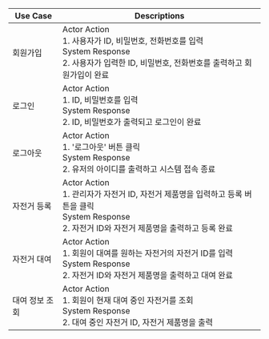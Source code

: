 |Use Case | Descriptions|
|--------|--------|
| 회원가입 | Actor Action <br> 1. 사용자가 ID, 비밀번호, 전화번호를 입력 <br> System Response <br> 2. 사용자가 입력한 ID, 비밀번호, 전화번호를 출력하고 회원가입이 완료  |
| 로그인 | Actor Action <br> 1. ID, 비밀번호를 입력 <br> System Response <br> 2. ID, 비밀번호가 출력되고 로그인이 완료 |
| 로그아웃 | Actor Action <br> 1. '로그아웃' 버튼 클릭 <br> System Response <br> 2. 유저의 아이디를 출력하고 시스템 접속 종료 |
| 자전거 등록 | Actor Action <br> 1. 관리자가 자전거 ID, 자전거 제품명을 입력하고 등록 버튼을 클릭  <br> System Response <br> 2. 자전거 ID와 자전거 제품명을 출력하고 등록 완료 |
| 자전거 대여 | Actor Action <br> 1. 회원이 대여를 원하는 자전거의 자전거 ID를 입력 <br> System Response <br> 2. 자전거 ID와 자전거 제품명을 출력하고 대여 완료 |
| 대여 정보 조회 | Actor Action <br> 1. 회원이 현재 대여 중인 자전거를 조회 <br> System Response <br> 2. 대여 중인 자전거 ID, 자전거 제품명을 출력 |